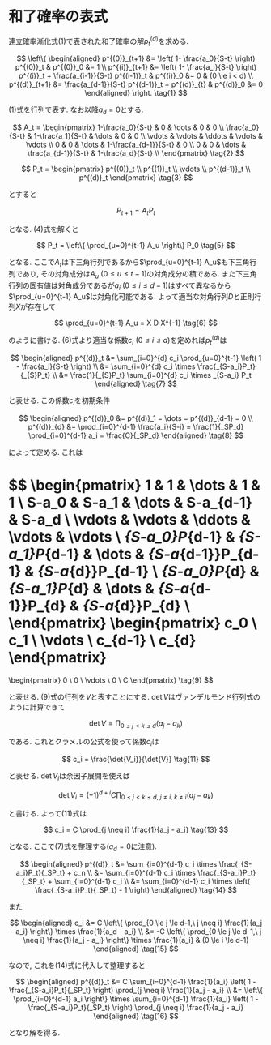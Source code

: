 # 和了確率の表式

連立確率漸化式(1)で表された和了確率の解$p^{(d)}_t$を求める.

$$
\left\{
\begin{aligned}
p^{(0)}_{t+1} &= \left( 1- \frac{a_0}{S-t} \right) p^{(0)}_t & p^{(0)}_0 &= 1 \\
p^{(i)}_{t+1} &= \left( 1- \frac{a_i}{S-t} \right) p^{(i)}_t + \frac{a_{i-1}}{S-t} p^{(i-1)}_t & p^{(i)}_0 &= 0 & (0 \le i < d) \\
p^{(d)}_{t+1} &= \frac{a_{d-1}}{S-t} p^{(d-1)}_t + p^{(d)}_{t} & p^{(d)}_0 &= 0
\end{aligned}
\right.
\tag{1}
$$

(1)式を行列で表す. なお以降$a_d = 0$とする.

$$
A_t =
\begin{pmatrix}
1-\frac{a_0}{S-t} & 0 & \dots & 0 & 0 \\
\frac{a_0}{S-t} & 1-\frac{a_1}{S-t} & \dots & 0 & 0 \\
\vdots & \vdots & \ddots & \vdots & \vdots \\
0 & 0 & \dots & 1-\frac{a_{d-1}}{S-t} & 0 \\
0 & 0 & \dots & \frac{a_{d-1}}{S-t} & 1-\frac{a_d}{S-t} \\
\end{pmatrix}
\tag{2}
$$

$$
P_t = 
\begin{pmatrix}
p^{(0)}_t \\
p^{(1)}_t \\
\vdots \\
p^{(d-1)}_t \\
p^{(d)}_t
\end{pmatrix}
\tag{3}
$$

とすると

$$
P_{t+1} = A_t P_t
\tag{4}
$$

となる. (4)式を解くと

$$
P_t = \left\{ \prod_{u=0}^{t-1} A_u \right\} P_0
\tag{5}
$$

となる. ここで$A_t$は下三角行列であるから$\prod_{u=0}^{t-1} A_u$も下三角行列であり, その対角成分は$A_u \ (0 \le u \le t-1)$の対角成分の積である. また下三角行列の固有値は対角成分であるが$a_i \ (0 \le i \le d-1)$はすべて異なるから$\prod_{u=0}^{t-1} A_u$は対角化可能である. よって適当な対角行列$D$と正則行列$X$が存在して

$$
\prod_{u=0}^{t-1} A_u = X D X^{-1}
\tag{6}
$$

のように書ける. (6)式より適当な係数$c_i \ (0 \le i \le d)$を定めれば$p^{(d)}_t$は

$$
\begin{aligned}
p^{(d)}_t &= \sum_{i=0}^{d} c_i \prod_{u=0}^{t-1} \left( 1 - \frac{a_i}{S-t} \right) \\
&= \sum_{i=0}^{d} c_i \times \frac{_{S-a_i}P_t}{_{S}P_t} \\
&= \frac{1}{_{S}P_t} \sum_{i=0}^{d} c_i \times _{S-a_i} P_t
\end{aligned}
\tag{7}
$$

と表せる. この係数$c_i$を初期条件

$$
\begin{aligned}
p^{(d)}_0 &= p^{(d)}_1 = \dots = p^{(d)}_{d-1} = 0 \\
p^{(d)}_{d} &= \prod_{i=0}^{d-1} \frac{a_i}{S-i} = \frac{1}{_SP_d} \prod_{i=0}^{d-1} a_i = \frac{C}{_SP_d}
\end{aligned}
\tag{8}
$$

によって定める. これは

$$
\begin{pmatrix}
1 & 1 & \dots & 1 & 1 \\
S-a_0 & S-a_1 & \dots & S-a_{d-1} & S-a_d \\
\vdots & \vdots & \ddots & \vdots & \vdots \\
_{S-a_0}P_{d-1} & _{S-a_1}P_{d-1} & \dots & _{S-a_{d-1}}P_{d-1} & _{S-a_{d}}P_{d-1} \\
_{S-a_0}P_{d} & _{S-a_1}P_{d} & \dots & _{S-a_{d-1}}P_{d} & _{S-a_{d}}P_{d} \\
\end{pmatrix}
\begin{pmatrix}
c_0 \\
c_1 \\
\vdots \\
c_{d-1} \\
c_{d}
\end{pmatrix}
=
\begin{pmatrix}
0 \\
0 \\
\vdots \\
0 \\
C
\end{pmatrix}
\tag{9}
$$

と表せる. (9)式の行列を$V$と表すことにする. $\det V$はヴァンデルモンド行列式のように計算できて

$$
\det{V}  = \prod_{0 \le j < k \le d} (a_j - a_k)
\tag{10}
$$

である. これとクラメルの公式を使って係数$c_i$は

$$
c_i = \frac{\det{V_i}}{\det{V}}
\tag{11}
$$

と表せる. $\det V_i$は余因子展開を使えば

$$
\det V_i = {(-1)}^{d+i} C \prod_{0 \le j < k \le d,\  j \neq i,\ k \neq i} (a_j - a_k)
\tag{12}
$$

と書ける. よって(11)式は

$$
c_i = C \prod_{j \neq i} \frac{1}{a_j - a_i}
\tag{13}
$$

となる. ここで(7)式を整理する($a_d = 0$に注意).

$$
\begin{aligned}
p^{(d)}_t &= \sum_{i=0}^{d-1} c_i \times \frac{_{S-a_i}P_t}{_SP_t} + c_n \\
&= \sum_{i=0}^{d-1} c_i \times \frac{_{S-a_i}P_t}{_SP_t} + \sum_{i=0}^{d-1} c_i \\
&= \sum_{i=0}^{d-1} c_i \times \left( \frac{_{S-a_i}P_t}{_SP_t} - 1 \right)
\end{aligned}
\tag{14}
$$

また

$$
\begin{aligned}
c_i &= C \left\{ \prod_{0 \le j \le d-1,\ j \neq i} \frac{1}{a_j - a_i} \right\} \times \frac{1}{a_d - a_i} \\
&= -C \left\{ \prod_{0 \le j \le d-1,\ j \neq i} \frac{1}{a_j - a_i} \right\} \times \frac{1}{a_i} & (0 \le i \le d-1)
\end{aligned}
\tag{15}
$$

なので, これを(14)式に代入して整理すると

$$
\begin{aligned}
p^{(d)}_t &= C \sum_{i=0}^{d-1} \frac{1}{a_i} \left( 1 - \frac{_{S-a_i}P_t}{_SP_t} \right) \prod_{j \neq i} \frac{1}{a_j - a_i} \\
&= \left\{ \prod_{i=0}^{d-1} a_i \right\} \times \sum_{i=0}^{d-1} \frac{1}{a_i} \left( 1 - \frac{_{S-a_i}P_t}{_SP_t} \right) \prod_{j \neq i} \frac{1}{a_j - a_i}
\end{aligned}
\tag{16}
$$

となり解を得る.


